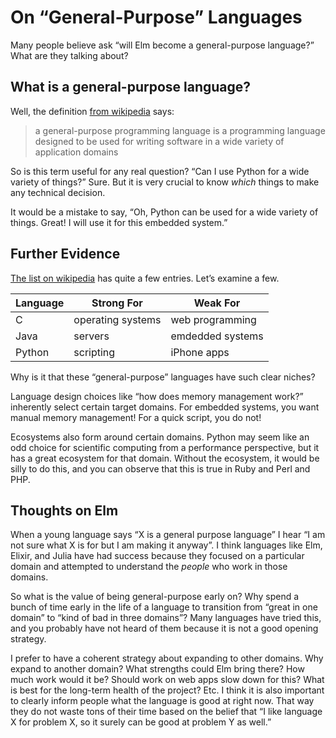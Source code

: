 # On “General-Purpose” Languages

Many people believe ask “will Elm become a general-purpose language?” What are they talking about?


## What is a general-purpose language?

Well, the definition [from wikipedia](https://en.wikipedia.org/wiki/General-purpose_programming_language) says:

> a general-purpose programming language is a programming language designed to be used for writing software in a wide variety of application domains

So is this term useful for any real question? “Can I use Python for a wide variety of things?” Sure. But it is very crucial to know *which* things to make any technical decision.

It would be a mistake to say, “Oh, Python can be used for a wide variety of things. Great! I will use it for this embedded system.”


## Further Evidence

[The list on wikipedia](https://en.wikipedia.org/wiki/General-purpose_programming_language) has quite a few entries. Let’s examine a few.

| Language | Strong For        | Weak For         |
|----------|-------------------|------------------|
| C        | operating systems | web programming  |
| Java     | servers           | emdedded systems |
| Python   | scripting         | iPhone apps      |

Why is it that these “general-purpose” languages have such clear niches?

Language design choices like “how does memory management work?” inherently select certain target domains. For embedded systems, you want manual memory management! For a quick script, you do not!

Ecosystems also form around certain domains. Python may seem like an odd choice for scientific computing from a performance perspective, but it has a great ecosystem for that domain. Without the ecosystem, it would be silly to do this, and you can observe that this is true in Ruby and Perl and PHP.


## Thoughts on Elm

When a young language says “X is a general purpose language” I hear “I am not sure what X is for but I am making it anyway”. I think languages like Elm, Elixir, and Julia have had success because they focused on a particular domain and attempted to understand the *people* who work in those domains.

So what is the value of being general-purpose early on? Why spend a bunch of time early in the life of a language to transition from “great in one domain” to “kind of bad in three domains”? Many languages have tried this, and you probably have not heard of them because it is not a good opening strategy.

I prefer to have a coherent strategy about expanding to other domains. Why expand to another domain? What strengths could Elm bring there? How much work would it be? Should work on web apps slow down for this? What is best for the long-term health of the project? Etc. I think it is also important to clearly inform people what the language is good at right now. That way they do not waste tons of their time based on the belief that “I like language X for problem X, so it surely can be good at problem Y as well.”
